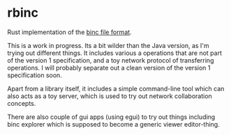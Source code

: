 # rbinc

Rust implementation of the [binc file format](https://github.com/kurasu/binc).

This is a work in progress. Its a bit wilder than the Java version, as I'm trying out different things.
It includes various a operations that are not part of the version 1 specification, and a toy network protocol of
transferring operations. I will probably separate out a clean version of the version 1 specification soon.

Apart from a library itself, it includes a simple command-line tool which can also acts as a toy server, which is used
to try out network collaboration concepts.

There are also couple of gui apps (using egui) to try out things including binc explorer which is supposed to become
a generic viewer editor-thing.
